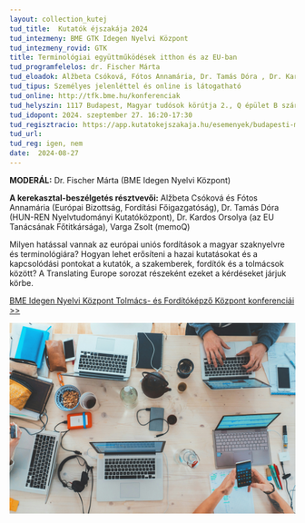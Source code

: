 ```yaml
---
layout: collection_kutej
tud_title:  Kutatók éjszakája 2024
tud_intezmeny: BME GTK Idegen Nyelvi Központ
tud_intezmeny_rovid: GTK
title: Terminológiai együttműködések itthon és az EU-ban
tud_programfelelos: dr. Fischer Márta
tud_eloadok: Alžbeta Csóková, Fótos Annamária, Dr. Tamás Dóra , Dr. Kardos Orsolya, Varga Zsolt
tud_tipus: Személyes jelenléttel és online is látogatható
tud_online: http://tfk.bme.hu/konferenciak
tud_helyszin: 1117 Budapest, Magyar tudósok körútja 2., Q épület B szárny, 4. emelet, 404 terem (QB404)
tud_idopont: 2024. szeptember 27. 16:20-17:30
tud_regisztracio: https://app.kutatokejszakaja.hu/esemenyek/budapesti-muszaki-es-gazdasagtudomanyi-egyetem-bme/terminologiai-egyuttmukodesek-itthon-es-az-eu-ban
tud_url: 
tud_reg: igen, nem
date:  2024-08-27
---
```


**MODERÁL:** Dr. Fischer Márta (BME Idegen Nyelvi Központ) 

**A  kerekasztal-beszélgetés résztvevői:** Alžbeta Csóková és Fótos Annamária (Európai Bizottság, Fordítási Főigazgatóság), Dr. Tamás Dóra (HUN-REN Nyelvtudományi Kutatóközpont), 
Dr. Kardos Orsolya (az EU Tanácsának Főtitkársága), Varga Zsolt (memoQ) 

Milyen hatással vannak az európai uniós fordítások a magyar szaknyelvre és terminológiára?  Hogyan lehet erősíteni a hazai kutatásokat és a kapcsolódási pontokat a kutatók, a szakemberek, fordítók és a tolmácsok között?  A Translating Europe sorozat részeként ezeket a kérdéseket járjuk körbe.

[BME Idegen Nyelvi Központ Tolmács- és Fordítóképző Központ konferenciái >>](http://tfk.bme.hu/konferenciak) 


![Terminológiai együttműködések itthon és az EU-ban](../2024/images/terminologiai-egyuttmukodesek-itthon-es-az-eu-ban.jpg)
